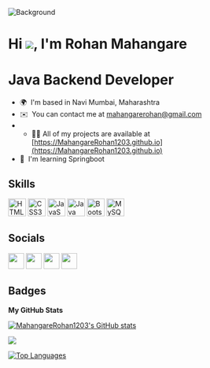 <!-- ### Hi there 👋

<!--
**MahangareRohan1203/MahangareRohan1203** is a ✨ _special_ ✨ repository because its `README.md` (this file) appears on your GitHub profile.
 -->
![Background](https://user-images.githubusercontent.com/115474818/223842035-bc8d7570-72c2-4de9-ba25-f67025eb6011.png)

Hi ![](https://user-images.githubusercontent.com/18350557/176309783-0785949b-9127-417c-8b55-ab5a4333674e.gif), I'm  Rohan Mahangare
======================================================================================================

# Java Backend Developer

* 🌍  I'm based in Navi Mumbai, Maharashtra
* ✉️  You can contact me at [mahangarerohan@gmail.com](mailto:mahangarerohan@gmail.com)
* - 👨‍💻 All of my projects are available at [https://MahangareRohan1203.github.io](https://MahangareRohan1203.github.io)
* 🧠  I'm learning Springboot

## Skills


<p align="left">
<a href="https://developer.mozilla.org/en-US/docs/Glossary/HTML5" target="_blank" rel="noreferrer"><img src="https://raw.githubusercontent.com/danielcranney/readme-generator/main/public/icons/skills/html5-colored.svg" width="36" height="36" alt="HTML5" /></a>
<a href="https://www.w3.org/TR/CSS/#css" target="_blank" rel="noreferrer"><img src="https://raw.githubusercontent.com/danielcranney/readme-generator/main/public/icons/skills/css3-colored.svg" width="36" height="36" alt="CSS3" /></a>
<a href="https://developer.mozilla.org/en-US/docs/Web/JavaScript" target="_blank" rel="noreferrer"><img src="https://raw.githubusercontent.com/danielcranney/readme-generator/main/public/icons/skills/javascript-colored.svg" width="36" height="36" alt="JavaScript" /></a>
<a href="https://www.oracle.com/java/" target="_blank" rel="noreferrer"><img src="https://raw.githubusercontent.com/danielcranney/readme-generator/main/public/icons/skills/java-colored.svg" width="36" height="36" alt="Java" /></a>
<a href="https://getbootstrap.com/" target="_blank" rel="noreferrer"><img src="https://raw.githubusercontent.com/danielcranney/readme-generator/main/public/icons/skills/bootstrap-colored.svg" width="36" height="36" alt="Bootstrap" /></a>
<a href="https://www.mysql.com/" target="_blank" rel="noreferrer"><img src="https://raw.githubusercontent.com/danielcranney/readme-generator/main/public/icons/skills/mysql-colored.svg" width="36" height="36" alt="MySQL" /></a>
</p>


## Socials

<p align="left"><a href="https://MahangareRohan1203.github.io" target="_blank" rel="noreferrer"><img src="https://user-images.githubusercontent.com/115474818/223850128-b667ec0d-36c2-43c4-9b73-9a8e65f72fa0.png" width="32" height="32" /></a>
<a href="https://discord.com/users/mahangare@1297" target="_blank" rel="noreferrer"><img src="https://raw.githubusercontent.com/danielcranney/readme-generator/main/public/icons/socials/discord.svg" width="32" height="32" /></a> <a href="https://www.github.com/MahangareRohan1203" target="_blank" rel="noreferrer"><img src="https://raw.githubusercontent.com/danielcranney/readme-generator/main/public/icons/socials/github.svg" width="32" height="32" /></a> <a href="https://www.linkedin.com/in/rohan-mahangare-16b0aa250/" target="_blank" rel="noreferrer"><img src="https://raw.githubusercontent.com/danielcranney/readme-generator/main/public/icons/socials/linkedin.svg" width="32" height="32" /></a></p>

## Badges

<b>My GitHub Stats</b>

<a href="http://www.github.com/MahangareRohan1203"><img src="https://github-readme-stats.vercel.app/api?username=MahangareRohan1203&show_icons=true&hide=&count_private=true&title_color=0891b2&text_color=ffffff&icon_color=facc15&bg_color=181824&hide_border=true&show_icons=true" alt="MahangareRohan1203's GitHub stats" /></a>

<a href="http://www.github.com/MahangareRohan1203"><img src="https://github-readme-streak-stats.herokuapp.com/?user=MahangareRohan1203&stroke=ffffff&background=181824&ring=0891b2&fire=0891b2&currStreakNum=ffffff&currStreakLabel=0891b2&sideNums=ffffff&sideLabels=ffffff&dates=ffffff&hide_border=true" /></a>

<a href="https://github.com/MahangareRohan1203" align="left"><img src="https://github-readme-stats.vercel.app/api/top-langs/?username=MahangareRohan1203&langs_count=10&title_color=0891b2&text_color=ffffff&icon_color=facc15&bg_color=181824&hide_border=true&locale=en&custom_title=Top%20%Languages" alt="Top Languages" /></a>
